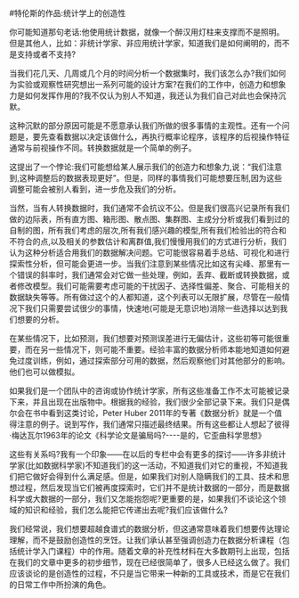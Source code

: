 #特伦斯的作品:统计学上的创造性

你可能知道那句老话:他使用统计数据，就像一个醉汉用灯柱来支撑而不是照明。但是其他人，比如：非统计学家、非应用统计学家，知道我们是如何阐明的，而不是支持或者不支持?

当我们花几天、几周或几个月的时间分析一个数据集时，我们该怎么办?我们如何为实验或观察性研究想出一系列可能的设计方案?在我们的工作中，创造力和想象力是如何发挥作用的?我不仅认为别人不知道，我还认为我们自己对此也会保持沉默。

这种沉默的部分原因可能是不愿意承认我们所做的很多事情的主观性。还有一个问题是，要先查看数据以决定该做什么，再执行概率论程序，该程序的后视操作特征通常与前视操作不同。转换数据就是一个简单的例子。

这提出了一个悖论:我们可能想给某人展示我们的创造力和想象力,说：“我们注意到,这种调整后的数据表现更好”。但是，同样的事情我们可能想要压制,因为这些调整可能会被别人看到，进一步危及我们的分析。

当然，当有人转换数据时，我们通常不会抗议不公。但是我们很高兴记录所有我们做的边际表，所有直方图、箱形图、散点图、集群图、主成分分析或我们看到过的自制的图，所有我们考虑的层次,所有我们感兴趣的模型,所有我们检验出的符合和不符合的点,以及相关的参数估计和离群值,我们慢慢用我们的方式进行分析，我们认为这种分析适合用我们的数据解决问题。它可能很容易着手总结、可视化和进行探索性分析，但可能会更进一步。当我们注意到某些情况比如这有尖峰、那里有一个错误的斜率时，我们通常会对它做一些处理，例如，丢弃、截断或转换数据，或者修改模型。我们可能需要考虑可能的干扰因子、选择性偏差、聚合、可能相关的数据缺失等等。所有做过这个的人都知道，这个列表可以无限扩展，尽管在一般情况下我们只需要尝试很少的事情，快速地(可能是无意识地)消除一些选择以达到我们想要的分析。

在某些情况下，比如预测，我们想要对预测误差进行无偏估计，这些初等可能很重要，而在另一些情况下，则可能不重要。经验丰富的数据分析师本能地知道如何避免过度训练，例如，通过探索部分可用的数据，然后观察他们对其他部分的影响。他们也可以做模拟。

如果我们是一个团队中的咨询或协作统计学家，所有这些准备工作不太可能被记录下来，并且出现在出版物中。根据我的经验，我们很少全部记录下来。我们只是偶尔会在书中看到这类讨论，Peter Huber 2011年的专著《数据分析》就是一个值得注意的例子。说到写作，我们通常只描述最终结果。所有这些都让人想起了彼得·梅达瓦尔1963年的论文《科学论文是骗局吗?----是的，它歪曲科学思想》

这些有关系吗?我有一个印象——在以后的专栏中会有更多的探讨——许多非统计学家(比如数据科学家)不知道我们的这一活动，不知道我们对它的重视，不知道我们把它做好会得到什么满足感。但是，如果我们对别人隐瞒我们的工具、技术和思想过程，然后发现当它们被再度探索时，它们并不是统计数据的一部分，而是数据科学或大数据的一部分，我们又怎能抱怨呢?更重要的是，如果我们不谈论这个领域的知识和经验，我们怎么能把它传递出去呢?我们应该做什么?

我们经常说，我们想要超越食谱式的数据分析，但这通常意味着我们想要传达理论理解，而不是鼓励创造性的烹饪。让我们承认甚至强调创造力在数据分析课程（包括统计学入门课程）中的作用。随着文章的补充性材料在大多数期刊上出现，包括在我们的文章中更多的初步细节，现在已经很简单了，很多人已经这么做了。我们应该谈论的是创造性的过程，不只是当它带来一种新的工具或技术，而是它在我们的日常工作中所扮演的角色。
